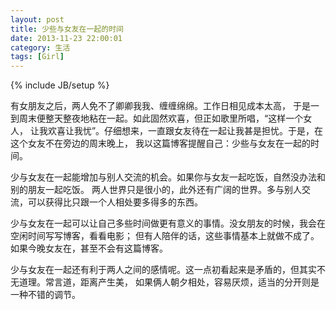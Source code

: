 ```yaml
---
layout: post 
title: 少些与女友在一起的时间
date: 2013-11-23 22:00:01
category: 生活
tags: [Girl]
---
```

{% include JB/setup %}

有女朋友之后，两人免不了卿卿我我、缠缠绵绵。工作日相见成本太高，
于是一到周末便整天整夜地粘在一起。如此固然欢喜，但正如歌里所唱，“这样一个女人，
让我欢喜让我忧”。仔细想来，一直跟女友待在一起让我甚是担忧。于是，在这个女友不在旁边的周末晚上，
我以这篇博客提醒自己：少些与女友在一起的时间。

<!--more-->
少与女友在一起能增加与别人交流的机会。如果你与女友一起吃饭，自然没办法和别的朋友一起吃饭。
两人世界只是很小的，此外还有广阔的世界。多与别人交流，可以获得比只跟一个人相处要多得多的东西。

少与女友在一起可以让自己多些时间做更有意义的事情。没女朋友的时候，我会在空闲时间写写博客，看看电影；
但有人陪伴的话，这些事情基本上就做不成了。如果今晚女友在，甚至不会有这篇博客。

少与女友在一起还有利于两人之间的感情呢。这一点初看起来是矛盾的，但其实不无道理。常言道，距离产生美，
如果俩人朝夕相处，容易厌烦，适当的分开则是一种不错的调节。